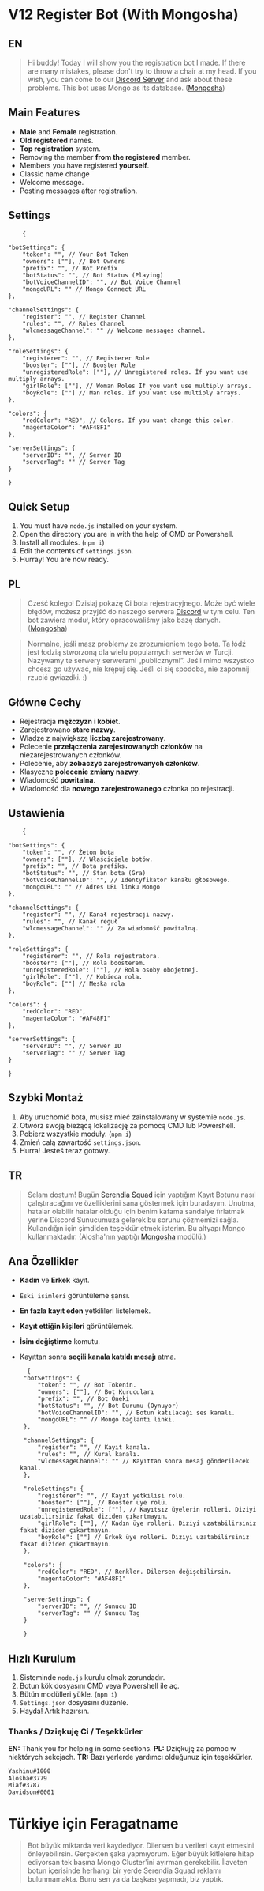 # V12 Register Bot (With Mongosha)
## EN 
> Hi buddy! Today I will show you the registration bot I made. If there are many mistakes, please don't try to throw a chair at my head. If you wish, you can come to our [Discord Server](https://discord.gg/Sy5xRZMRx2) and ask about these problems. This bot uses Mongo as its database. ([Mongosha](https://www.npmjs.com/package/@aloshai/mongosha)) 

## Main Features

 - **Male** and **Female** registration.
 - **Old registered** names.
 - **Top registration** system.
 - Removing the member **from the registered** member.
 - Members you have registered **yourself**.
 - Classic name change
 - Welcome message.
 - Posting messages after registration.

## Settings 

        {
    
    "botSettings": {
        "token": "", // Your Bot Token
        "owners": [""], // Bot Owners
        "prefix": "", // Bot Prefix
        "botStatus": "", // Bot Status (Playing)
        "botVoiceChannelID": "", // Bot Voice Channel
        "mongoURL": "" // Mongo Connect URL
    },
    
    "channelSettings": {
        "register": "", // Register Channel
        "rules": "", // Rules Channel
        "wlcmessageChannel": "" // Welcome messages channel.
    },
    
    "roleSettings": {
        "registerer": "", // Registerer Role
        "booster": [""], // Booster Role
        "unregisteredRole": [""], // Unregistered roles. İf you want use multiply arrays.
        "girlRole": [""], // Woman Roles If you want use multiply arrays.
        "boyRole": [""] // Man roles. If you want use multiply arrays.
    },
    
    "colors": {
        "redColor": "RED", // Colors. If you want change this color.
        "magentaColor": "#AF48F1" 
    },
    
    "serverSettings": {
        "serverID": "", // Server ID
        "serverTag": "" // Server Tag
    }
    
    }
    
## Quick Setup    
        
1. You must have `node.js` installed on your system.
2. Open the directory you are in with the help of CMD or Powershell.
3. Install all modules. (`npm i`)
4. Edit the contents of `settings.json`.
5. Hurray! You are now ready.

## PL
> Cześć kolego! Dzisiaj pokażę Ci bota rejestracyjnego. Może być wiele błędów, możesz przyjść do naszego serwera [Discord](https://discord.gg/Sy5xRZMRx2) w tym celu. Ten bot zawiera moduł, który opracowaliśmy jako bazę danych. ([Mongosha](https://www.npmjs.com/package/@aloshai/mongosha)) 

> Normalne, jeśli masz problemy ze zrozumieniem tego bota. Ta łódź jest łodzią stworzoną dla wielu popularnych serwerów w Turcji. Nazywamy te serwery serwerami „publicznymi”. Jeśli mimo wszystko chcesz go używać, nie krępuj się. Jeśli ci się spodoba, nie zapomnij rzucić gwiazdki. :)

## Główne Cechy
 - Rejestracja **mężczyzn i kobiet**.
 - Zarejestrowano **stare nazwy**.
 - Władze z największą **liczbą zarejestrowany**.
 - Polecenie **przełączenia zarejestrowanych członków** na niezarejestrowanych członków.
 - Polecenie, aby **zobaczyć zarejestrowanych członków**.
 - Klasyczne **polecenie zmiany nazwy**.
 - Wiadomość **powitalna**.
 - Wiadomość dla **nowego zarejestrowanego** członka po rejestracji.

## Ustawienia
        {
    
    "botSettings": {
        "token": "", // Żeton bota
        "owners": [""], // Właściciele botów.
        "prefix": "", // Bota prefiks.
        "botStatus": "", // Stan bota (Gra)
        "botVoiceChannelID": "", // Identyfikator kanału głosowego.
        "mongoURL": "" // Adres URL linku Mongo
    },
    
    "channelSettings": {
        "register": "", // Kanał rejestracji nazwy.
        "rules": "", // Kanał reguł
        "wlcmessageChannel": "" // Za wiadomość powitalną.
    },
    
    "roleSettings": {
        "registerer": "", // Rola rejestratora.
        "booster": [""], // Rola boosterem.
        "unregisteredRole": [""], // Rola osoby obojętnej.
        "girlRole": [""], // Kobieca rola.
        "boyRole": [""] // Męska rola
    },
    
    "colors": {
        "redColor": "RED", 
        "magentaColor": "#AF48F1" 
    },
    
    "serverSettings": {
        "serverID": "", // Serwer ID
        "serverTag": "" // Serwer Tag
    }
    
    }

## Szybki Montaż

 1. Aby uruchomić bota, musisz mieć zainstalowany w systemie `node.js`.
 2. Otwórz swoją bieżącą lokalizację za pomocą CMD lub Powershell.
 3. Pobierz wszystkie moduły. (`npm i`)
 4. Zmień całą zawartość `settings.json`.
 5. Hurra! Jesteś teraz gotowy.

## TR
> Selam dostum! Bugün [Serendia Squad](https://discord.gg/Sy5xRZMRx2) için yaptığım Kayıt Botunu nasıl çalıştıracağını ve özelliklerini sana göstermek için buradayım. Unutma, hatalar olabilir hatalar olduğu için benim kafama sandalye fırlatmak yerine Discord Sunucumuza gelerek bu sorunu çözmemizi sağla. Kullandığın için şimdiden teşekkür etmek isterim. Bu altyapı Mongo kullanmaktadır. (Alosha'nın yaptığı [Mongosha](https://www.npmjs.com/package/@aloshai/mongosha) modülü.)

## Ana Özellikler

 - **Kadın** ve **Erkek** kayıt.
 - `Eski isimleri` görüntüleme şansı.
 - **En fazla kayıt eden** yetkilileri listelemek.
 - **Kayıt ettiğin kişileri** görüntülemek.
 - **İsim değiştirme** komutu.
 - Kayıttan sonra **seçili kanala katıldı mesajı** atma.

 

    
        
         {
        "botSettings": {
            "token": "", // Bot Tokenin.
            "owners": [""], // Bot Kurucuları
            "prefix": "", // Bot Öneki
            "botStatus": "", // Bot Durumu (Oynuyor)
            "botVoiceChannelID": "", // Botun katılacağı ses kanalı.
            "mongoURL": "" // Mongo bağlantı linki.
        },
        
        "channelSettings": {
            "register": "", // Kayıt kanalı.
            "rules": "", // Kural kanalı.
            "wlcmessageChannel": "" // Kayıttan sonra mesaj gönderilecek kanal.
        },
        
        "roleSettings": {
            "registerer": "", // Kayıt yetkilisi rolü.
            "booster": [""], // Booster üye rolü.
            "unregisteredRole": [""], // Kayıtsız üyelerin rolleri. Diziyi uzatabilirsiniz fakat diziden çıkartmayın.
            "girlRole": [""], // Kadın üye rolleri. Diziyi uzatabilirsiniz fakat diziden çıkartmayın.
            "boyRole": [""] // Erkek üye rolleri. Diziyi uzatabilirsiniz fakat diziden çıkartmayın.
        },
        
        "colors": {
            "redColor": "RED", // Renkler. Dilersen değişebilirsin.
            "magentaColor": "#AF48F1" 
        },
        
        "serverSettings": {
            "serverID": "", // Sunucu ID
            "serverTag": "" // Sunucu Tag
        }
        
        }
        
        
        
        
       
## Hızlı Kurulum
1. Sisteminde `node.js` kurulu olmak zorundadır.
2. Botun kök dosyasını CMD veya Powershell ile aç.
3. Bütün modülleri yükle. (`npm i`)
4. `Settings.json` dosyasını düzenle.
5. Hayda! Artık hazırsın.

### Thanks / Dziękuję Ci / Teşekkürler
**EN:** Thank you for helping in some sections.
**PL:** Dziękuję za pomoc w niektórych sekcjach.
**TR:** Bazı yerlerde yardımcı olduğunuz için teşekkürler.

    Yashinu#1000
    Alosha#3779
    Miaf#3787
    Davidson#0001

# Türkiye için Feragatname
> Bot büyük miktarda veri kaydediyor. Dilersen bu verileri kayıt etmesini önleyebilirsin. Gerçekten şaka yapmıyorum. Eğer büyük kitlelere hitap ediyorsan tek başına Mongo Cluster'ini ayırman gerekebilir. İlaveten botun içerisinde herhangi bir yerde Serendia Squad reklamı bulunmamakta. Bunu sen ya da başkası yapmadı, biz yaptık.
